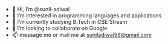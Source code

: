 - 👋 Hi, I’m @sunil-adiwal
- 👀 I’m interested in programming languages and applications
- 🌱 I’m currently studying B.Tech in CSE Stream
- 💞️ I’m looking to collaborate on Google
- 📫 message me or mail me at suniladiwal98@gmail.com

<!---
sunil-adiwal/sunil-adiwal is a ✨ special ✨ repository because its `README.md` (this file) appears on your GitHub profile.
You can click the Preview link to take a look at your changes.
--->
